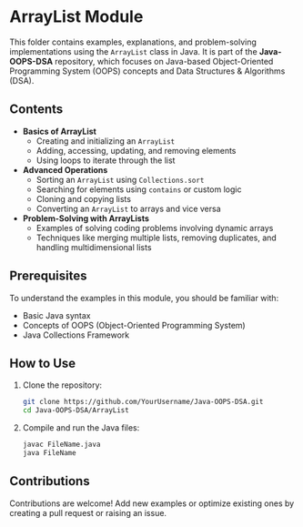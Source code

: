# ArrayList Module

This folder contains examples, explanations, and problem-solving implementations using the `ArrayList` class in Java. It is part of the **Java-OOPS-DSA** repository, which focuses on Java-based Object-Oriented Programming System (OOPS) concepts and Data Structures & Algorithms (DSA).

## Contents
- **Basics of ArrayList**  
  - Creating and initializing an `ArrayList`  
  - Adding, accessing, updating, and removing elements  
  - Using loops to iterate through the list  
- **Advanced Operations**  
  - Sorting an `ArrayList` using `Collections.sort`  
  - Searching for elements using `contains` or custom logic  
  - Cloning and copying lists  
  - Converting an `ArrayList` to arrays and vice versa  
- **Problem-Solving with ArrayLists**  
  - Examples of solving coding problems involving dynamic arrays  
  - Techniques like merging multiple lists, removing duplicates, and handling multidimensional lists  

## Prerequisites
To understand the examples in this module, you should be familiar with:  
- Basic Java syntax  
- Concepts of OOPS (Object-Oriented Programming System)  
- Java Collections Framework  

## How to Use
1. Clone the repository:  
   ```bash
   git clone https://github.com/YourUsername/Java-OOPS-DSA.git
   cd Java-OOPS-DSA/ArrayList
2. Compile and run the Java files:
   ```bash
   javac FileName.java
   java FileName

## Contributions
Contributions are welcome! Add new examples or optimize existing ones by creating a pull request or raising an issue.
